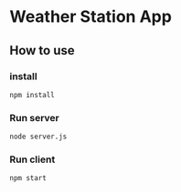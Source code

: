 # Weather Station App

## How to use

### install

```
npm install
```

### Run server

```
node server.js
```

### Run client

```
npm start
```
